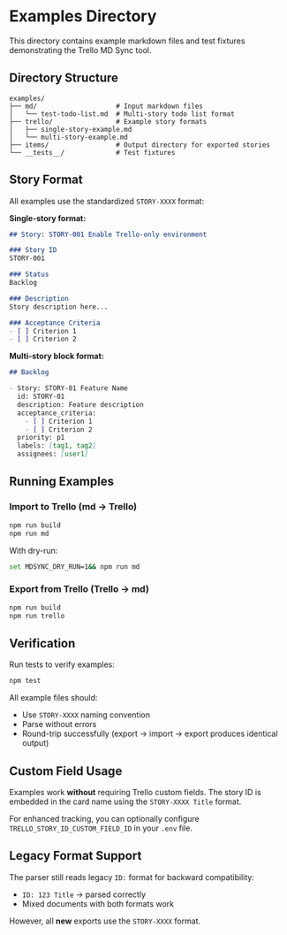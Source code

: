 # Examples Directory

This directory contains example markdown files and test fixtures demonstrating the Trello MD Sync tool.

## Directory Structure

```
examples/
├── md/                    # Input markdown files
│   └── test-todo-list.md  # Multi-story todo list format
├── trello/                # Example story formats
│   ├── single-story-example.md
│   └── multi-story-example.md
├── items/                 # Output directory for exported stories
└── __tests__/             # Test fixtures
```

## Story Format

All examples use the standardized `STORY-XXXX` format:

**Single-story format:**
```markdown
## Story: STORY-001 Enable Trello-only environment

### Story ID
STORY-001

### Status
Backlog

### Description
Story description here...

### Acceptance Criteria
- [ ] Criterion 1
- [ ] Criterion 2
```

**Multi-story block format:**
```markdown
## Backlog

- Story: STORY-01 Feature Name
  id: STORY-01
  description: Feature description
  acceptance_criteria:
    - [ ] Criterion 1
    - [ ] Criterion 2
  priority: p1
  labels: [tag1, tag2]
  assignees: [user1]
```

## Running Examples

### Import to Trello (md → Trello)

```bash
npm run build
npm run md
```

With dry-run:
```bash
set MDSYNC_DRY_RUN=1&& npm run md
```

### Export from Trello (Trello → md)

```bash
npm run build
npm run trello
```

## Verification

Run tests to verify examples:

```bash
npm test
```

All example files should:
- Use `STORY-XXXX` naming convention
- Parse without errors
- Round-trip successfully (export → import → export produces identical output)

## Custom Field Usage

Examples work **without** requiring Trello custom fields. The story ID is embedded in the card name using the `STORY-XXXX Title` format.

For enhanced tracking, you can optionally configure `TRELLO_STORY_ID_CUSTOM_FIELD_ID` in your `.env` file.

## Legacy Format Support

The parser still reads legacy `ID:` format for backward compatibility:
- `ID: 123 Title` → parsed correctly
- Mixed documents with both formats work

However, all **new** exports use the `STORY-XXXX` format.
